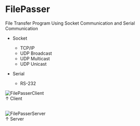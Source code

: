 # FilePasser

File Transfer Program Using Socket Communication and Serial Communication

+ Socket
  - TCP/IP
  - UDP Broadcast
  - UDP Multicast
  - UDP Unicast

+ Serial
  - RS-232

![FilePasserClient](https://user-images.githubusercontent.com/32415358/74414562-033a7100-4e85-11ea-9da8-3212f9c041bf.png)<br>
↑ Client</br>
</br>

![FilePasserServer](https://user-images.githubusercontent.com/32415358/74414567-03d30780-4e85-11ea-9830-3327618a6a2d.png)<br>
↑ Server</br>
</br>
